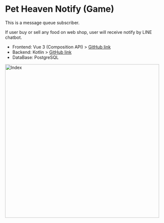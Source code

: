 # Pet Heaven Notify (Game)

This is a message queue subscriber.

If user buy or sell any food on web shop, user will receive notify by LINE chatbot.

* Frontend: Vue 3 (Composition API) > [GitHub link](https://github.com/Bravakaikai/pet-heaven-web)
* Backend: Kotlin > [GitHub link](https://github.com/Bravakaikai/pet-heaven-api)
* DataBase: PostgreSQL

<img alt="Index" src="https://user-images.githubusercontent.com/39983900/170006280-39c372c9-d48a-49d4-adf8-f625174ff207.png" style="width:500px" />
